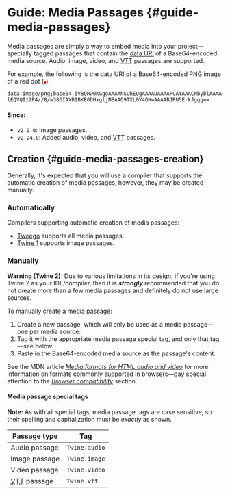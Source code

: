 <!-- ***********************************************************************************************
	Guide: Media Passages
************************************************************************************************ -->
# Guide: Media Passages {#guide-media-passages}

Media passages are simply a way to embed media into your project—specially tagged passages that contain the [data URI](https://en.wikipedia.org/wiki/Data_URI_scheme) of a Base64-encoded media source.  Audio, image, video, and <abbr title="Video Text Track">VTT</abbr> passages are supported.

For example, the following is the data URI of a Base64-encoded PNG image of a red dot (<img src="data:image/png;base64,iVBORw0KGgoAAAANSUhEUgAAAAUAAAAFCAYAAACNbyblAAAAHElEQVQI12P4//8/w38GIAXDIBKE0DHxgljNBAAO9TXL0Y4OHwAAAABJRU5ErkJggg==" alt="Red dot">):

```
data:image/png;base64,iVBORw0KGgoAAAANSUhEUgAAAAUAAAAFCAYAAACNbyblAAAAHE
lEQVQI12P4//8/w38GIAXDIBKE0DHxgljNBAAO9TXL0Y4OHwAAAABJRU5ErkJggg==
```

#### Since:

* `v2.0.0`: Image passages.
* `v2.24.0`: Added audio, video, and <abbr title="Video Text Track">VTT</abbr> passages.


<!-- ***************************************************************************
	Creation
**************************************************************************** -->
## Creation {#guide-media-passages-creation}

Generally, it's expected that you will use a compiler that supports the automatic creation of media passages, however, they may be created manually.

### Automatically

Compilers supporting automatic creation of media passages:

* [Tweego](http://www.motoslave.net/tweego/) supports all media passages.
* [Twine&nbsp;1](http://www.twinery.org/) supports image passages.

### Manually

<p role="note" class="warning"><b>Warning (Twine&nbsp;2):</b>
Due to various limitations in its design, if you're using Twine&nbsp;2 as your IDE/compiler, then it is <strong><em>strongly</em></strong> recommended that you do not create more than a few media passages and definitely do not use large sources.
</p>

To manually create a media passage:

1. Create a new passage, which will only be used as a media passage—one per media source.
2. Tag it with the appropriate media passage special tag, and only that tag—see below.
3. Paste in the Base64-encoded media source as the passage's content.

See the MDN article [<i>Media formats for HTML audio and video</i>](https://developer.mozilla.org/en-US/docs/Web/HTML/Supported_media_formats) for more information on formats commonly supported in browsers—pay special attention to the [<i>Browser compatibility</i>](https://developer.mozilla.org/en-US/docs/Web/HTML/Supported_media_formats#Browser_compatibility) section.

#### Media passage special tags

<p role="note"><b>Note:</b>
As with all special tags, media passage tags are case sensitive, so their spelling and capitalization must be <em>exactly</em> as shown.
</p>

<table>
<thead>
	<tr>
		<th>Passage type</th>
		<th>Tag</th>
	</tr>
</thead>
<tbody>
	<tr>
		<td>Audio passage</td>
		<td><code>Twine.audio</code></td>
	</tr>
	<tr>
		<td>Image passage</td>
		<td><code>Twine.image</code></td>
	</tr>
	<tr>
		<td>Video passage</td>
		<td><code>Twine.video</code></td>
	</tr>
	<tr>
		<td><abbr title="Video Text Track">VTT</abbr> passage</td>
		<td><code>Twine.vtt</code></td>
	</tr>
</tbody>
</table>
